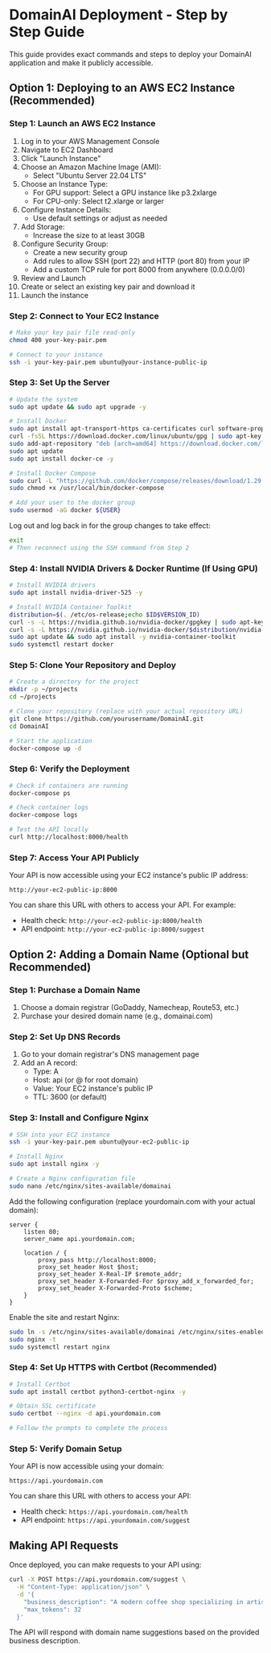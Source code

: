 # DomainAI Deployment - Step by Step Guide

This guide provides exact commands and steps to deploy your DomainAI application and make it publicly accessible.

## Option 1: Deploying to an AWS EC2 Instance (Recommended)

### Step 1: Launch an AWS EC2 Instance

1. Log in to your AWS Management Console
2. Navigate to EC2 Dashboard
3. Click "Launch Instance"
4. Choose an Amazon Machine Image (AMI):
   - Select "Ubuntu Server 22.04 LTS"
5. Choose an Instance Type:
   - For GPU support: Select a GPU instance like p3.2xlarge
   - For CPU-only: Select t2.xlarge or larger
6. Configure Instance Details:
   - Use default settings or adjust as needed
7. Add Storage:
   - Increase the size to at least 30GB
8. Configure Security Group:
   - Create a new security group
   - Add rules to allow SSH (port 22) and HTTP (port 80) from your IP
   - Add a custom TCP rule for port 8000 from anywhere (0.0.0.0/0)
9. Review and Launch
10. Create or select an existing key pair and download it
11. Launch the instance

### Step 2: Connect to Your EC2 Instance

```bash
# Make your key pair file read-only
chmod 400 your-key-pair.pem

# Connect to your instance
ssh -i your-key-pair.pem ubuntu@your-instance-public-ip
```

### Step 3: Set Up the Server

```bash
# Update the system
sudo apt update && sudo apt upgrade -y

# Install Docker
sudo apt install apt-transport-https ca-certificates curl software-properties-common -y
curl -fsSL https://download.docker.com/linux/ubuntu/gpg | sudo apt-key add -
sudo add-apt-repository "deb [arch=amd64] https://download.docker.com/linux/ubuntu $(lsb_release -cs) stable"
sudo apt update
sudo apt install docker-ce -y

# Install Docker Compose
sudo curl -L "https://github.com/docker/compose/releases/download/1.29.2/docker-compose-$(uname -s)-$(uname -m)" -o /usr/local/bin/docker-compose
sudo chmod +x /usr/local/bin/docker-compose

# Add your user to the docker group
sudo usermod -aG docker ${USER}
```

Log out and log back in for the group changes to take effect:

```bash
exit
# Then reconnect using the SSH command from Step 2
```

### Step 4: Install NVIDIA Drivers & Docker Runtime (If Using GPU)

```bash
# Install NVIDIA drivers
sudo apt install nvidia-driver-525 -y

# Install NVIDIA Container Toolkit
distribution=$(. /etc/os-release;echo $ID$VERSION_ID)
curl -s -L https://nvidia.github.io/nvidia-docker/gpgkey | sudo apt-key add -
curl -s -L https://nvidia.github.io/nvidia-docker/$distribution/nvidia-docker.list | sudo tee /etc/apt/sources.list.d/nvidia-docker.list
sudo apt update && sudo apt install -y nvidia-container-toolkit
sudo systemctl restart docker
```

### Step 5: Clone Your Repository and Deploy

```bash
# Create a directory for the project
mkdir -p ~/projects
cd ~/projects

# Clone your repository (replace with your actual repository URL)
git clone https://github.com/yourusername/DomainAI.git
cd DomainAI

# Start the application
docker-compose up -d
```

### Step 6: Verify the Deployment

```bash
# Check if containers are running
docker-compose ps

# Check container logs
docker-compose logs

# Test the API locally
curl http://localhost:8000/health
```

### Step 7: Access Your API Publicly

Your API is now accessible using your EC2 instance's public IP address:

```
http://your-ec2-public-ip:8000
```

You can share this URL with others to access your API. For example:
- Health check: `http://your-ec2-public-ip:8000/health`
- API endpoint: `http://your-ec2-public-ip:8000/suggest`

## Option 2: Adding a Domain Name (Optional but Recommended)

### Step 1: Purchase a Domain Name

1. Choose a domain registrar (GoDaddy, Namecheap, Route53, etc.)
2. Purchase your desired domain name (e.g., domainai.com)

### Step 2: Set Up DNS Records

1. Go to your domain registrar's DNS management page
2. Add an A record:
   - Type: A
   - Host: api (or @ for root domain)
   - Value: Your EC2 instance's public IP
   - TTL: 3600 (or default)

### Step 3: Install and Configure Nginx

```bash
# SSH into your EC2 instance
ssh -i your-key-pair.pem ubuntu@your-ec2-public-ip

# Install Nginx
sudo apt install nginx -y

# Create a Nginx configuration file
sudo nano /etc/nginx/sites-available/domainai
```

Add the following configuration (replace yourdomain.com with your actual domain):

```
server {
    listen 80;
    server_name api.yourdomain.com;

    location / {
        proxy_pass http://localhost:8000;
        proxy_set_header Host $host;
        proxy_set_header X-Real-IP $remote_addr;
        proxy_set_header X-Forwarded-For $proxy_add_x_forwarded_for;
        proxy_set_header X-Forwarded-Proto $scheme;
    }
}
```

Enable the site and restart Nginx:

```bash
sudo ln -s /etc/nginx/sites-available/domainai /etc/nginx/sites-enabled/
sudo nginx -t
sudo systemctl restart nginx
```

### Step 4: Set Up HTTPS with Certbot (Recommended)

```bash
# Install Certbot
sudo apt install certbot python3-certbot-nginx -y

# Obtain SSL certificate
sudo certbot --nginx -d api.yourdomain.com

# Follow the prompts to complete the process
```

### Step 5: Verify Domain Setup

Your API is now accessible using your domain:

```
https://api.yourdomain.com
```

You can share this URL with others to access your API:
- Health check: `https://api.yourdomain.com/health`
- API endpoint: `https://api.yourdomain.com/suggest`

## Making API Requests

Once deployed, you can make requests to your API using:

```bash
curl -X POST https://api.yourdomain.com/suggest \
  -H "Content-Type: application/json" \
  -d '{
    "business_description": "A modern coffee shop specializing in artisanal brews and pastries", 
    "max_tokens": 32
  }'
```

The API will respond with domain name suggestions based on the provided business description.